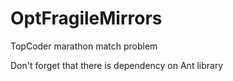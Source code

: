 OptFragileMirrors
=================

TopCoder marathon match problem


Don't forget that there is dependency on Ant library
